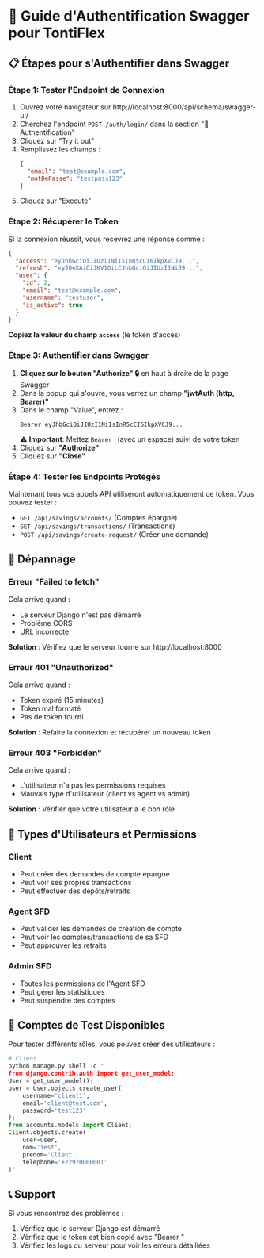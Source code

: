 # 🔐 Guide d'Authentification Swagger pour TontiFlex

## 📋 Étapes pour s'Authentifier dans Swagger

### **Étape 1: Tester l'Endpoint de Connexion**
1. Ouvrez votre navigateur sur http://localhost:8000/api/schema/swagger-ui/
2. Cherchez l'endpoint `POST /auth/login/` dans la section "🔐 Authentification"
3. Cliquez sur "Try it out"
4. Remplissez les champs :
   ```json
   {
     "email": "test@example.com",
     "motDePasse": "testpass123"
   }
   ```
5. Cliquez sur "Execute"

### **Étape 2: Récupérer le Token**
Si la connexion réussit, vous recevrez une réponse comme :
```json
{
  "access": "eyJhbGciOiJIUzI1NiIsInR5cCI6IkpXVCJ9...",
  "refresh": "eyJ0eXAiOiJKV1QiLCJhbGciOiJIUzI1NiJ9...",
  "user": {
    "id": 2,
    "email": "test@example.com",
    "username": "testuser",
    "is_active": true
  }
}
```

**Copiez la valeur du champ `access`** (le token d'accès)

### **Étape 3: Authentifier dans Swagger**
1. **Cliquez sur le bouton "Authorize" 🔒** en haut à droite de la page Swagger
2. Dans la popup qui s'ouvre, vous verrez un champ **"jwtAuth (http, Bearer)"**
3. Dans le champ "Value", entrez :
   ```
   Bearer eyJhbGciOiJIUzI1NiIsInR5cCI6IkpXVCJ9...
   ```
   ⚠️ **Important**: Mettez `Bearer ` (avec un espace) suivi de votre token
4. Cliquez sur **"Authorize"**
5. Cliquez sur **"Close"**

### **Étape 4: Tester les Endpoints Protégés**
Maintenant tous vos appels API utiliseront automatiquement ce token. Vous pouvez tester :
- `GET /api/savings/accounts/` (Comptes épargne)
- `GET /api/savings/transactions/` (Transactions)
- `POST /api/savings/create-request/` (Créer une demande)

## 🔧 Dépannage

### **Erreur "Failed to fetch"**
Cela arrive quand :
- Le serveur Django n'est pas démarré
- Problème CORS
- URL incorrecte

**Solution** : Vérifiez que le serveur tourne sur http://localhost:8000

### **Erreur 401 "Unauthorized"**
Cela arrive quand :
- Token expiré (15 minutes)
- Token mal formaté
- Pas de token fourni

**Solution** : Refaire la connexion et récupérer un nouveau token

### **Erreur 403 "Forbidden"**
Cela arrive quand :
- L'utilisateur n'a pas les permissions requises
- Mauvais type d'utilisateur (client vs agent vs admin)

**Solution** : Vérifier que votre utilisateur a le bon rôle

## 👥 Types d'Utilisateurs et Permissions

### **Client**
- Peut créer des demandes de compte épargne
- Peut voir ses propres transactions
- Peut effectuer des dépôts/retraits

### **Agent SFD** 
- Peut valider les demandes de création de compte
- Peut voir les comptes/transactions de sa SFD
- Peut approuver les retraits

### **Admin SFD**
- Toutes les permissions de l'Agent SFD
- Peut gérer les statistiques
- Peut suspendre des comptes

## 🧪 Comptes de Test Disponibles

Pour tester différents rôles, vous pouvez créer des utilisateurs :

```python
# Client
python manage.py shell -c "
from django.contrib.auth import get_user_model; 
User = get_user_model(); 
user = User.objects.create_user(
    username='client1', 
    email='client@test.com', 
    password='test123'
);
from accounts.models import Client;
Client.objects.create(
    user=user,
    nom='Test',
    prenom='Client',
    telephone='+22970000001'
)"
```

## 📞 Support

Si vous rencontrez des problèmes :
1. Vérifiez que le serveur Django est démarré
2. Vérifiez que le token est bien copié avec "Bearer "
3. Vérifiez les logs du serveur pour voir les erreurs détaillées
